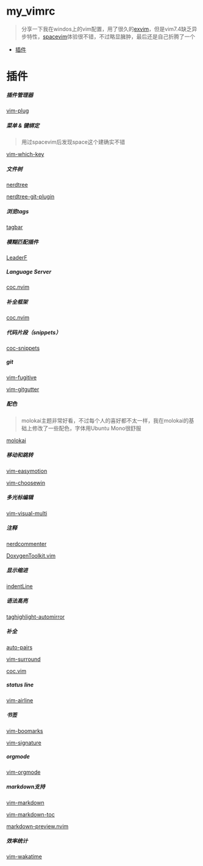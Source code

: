 # my_vimrc
> 分享一下我在windos上的vim配置，用了很久的[exvim](https://github.com/exvim/main)，但是vim7.4缺乏异步特性，[spacevim](https://github.com/SpaceVim/SpaceVim)体验很不错，不过略显臃肿，最后还是自己折腾了一个
<!-- vim-markdown-toc GFM -->
- [插件](#插件)
 
<!-- vim-markdown-toc -->

# 插件

#####  插件管理器

[vim-plug](https://github.com/junegunn/vim-plug)
##### 菜单 & 键绑定
> 用过spacevim后发现space这个建确实不错

[vim-which-key](https://github.com/liuchengxu/vim-which-key)
##### 文件树
[nerdtree](https://github.com/scrooloose/nerdtree)

[nerdtree-git-plugin](https://github.com/Xuyuanp/nerdtree-git-plugin)
##### 浏览tags
[tagbar](https://github.com/majutsushi/tagbar)
##### 模糊匹配插件
[LeaderF](https://github.com/Yggdroot/LeaderF)
##### Language Server
[coc.nvim](https://github.com/neoclide/coc.nvim)
##### 补全框架
[coc.nvim](https://github.com/neoclide/coc.nvim)
##### 代码片段（snippets）
[coc-snippets](https://github.com/neoclide/coc-snippets)
##### git
[vim-fugitive](https://github.com/tpope/vim-fugitive)

[vim-gitgutter](https://github.com/airblade/vim-gitgutter)
#####  配色
> molokai主题非常好看，不过每个人的喜好都不太一样，我在molokai的基础上修改了一些配色，字体用Ubuntu Mono很舒服

 [molokai](https://github.com/tomasr/molokai)
##### 移动和跳转
[vim-easymotion](https://github.com/easymotion/vim-easymotion)

[vim-choosewin](https://github.com/t9md/vim-choosewin)
##### 多光标编辑
[vim-visual-multi](https://github.com/mg979/vim-visual-multi)
##### 注释
[nerdcommenter](https://github.com/scrooloose/nerdcommenter)

[DoxygenToolkit.vim](https://github.com/vim-scripts/DoxygenToolkit.vim)
##### 显示缩进
[indentLine](https://github.com/Yggdroot/indentLine)

##### 语法高亮
[taghighlight-automirror](https://github.com/abudden/taghighlight-automirror)
##### 补全
[auto-pairs](https://github.com/jiangmiao/auto-pairs)

[vim-surround](https://github.com/tpope/vim-surround)

[coc.vim](https://github.com/neoclide/coc.nvim)

##### status line
[vim-airline](https://github.com/vim-airline/vim-airline)
##### 书签
[vim-boomarks](https://github.com/MattesGroeger/vim-bookmarks)

[vim-signature](https://github.com/kshenoy/vim-signature)
##### orgmode
[vim-orgmode](https://github.com/jceb/vim-orgmode)
##### markdown支持
[vim-markdown](https://github.com/plasticboy/vim-markdown)

[vim-markdown-toc](https://github.com/mzlogin/vim-markdown-toc)

[markdown-preview.nvim](https://github.com/iamcco/markdown-preview.nvim)
##### 效率统计
[vim-wakatime](https://github.com/wakatime/vim-wakatime)
